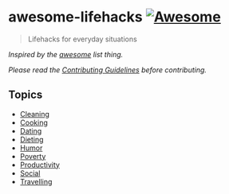 # awesome-lifehacks [![Awesome](https://cdn.rawgit.com/sindresorhus/awesome/d7305f38d29fed78fa85652e3a63e154dd8e8829/media/badge.svg)](https://github.com/sindresorhus/awesome)

> Lifehacks for everyday situations

*Inspired by the [awesome](https://github.com/sindresorhus/awesome) list thing.*

*Please read the [Contributing Guidelines](contributing.md) before contributing.*

## Topics

- [Cleaning](topics/Cleaning.md)
- [Cooking](topics/Cooking.md)
- [Dating](topics/Dating.md)
- [Dieting](topics/Dieting.md)
- [Humor](topics/Humor.md)
- [Poverty](topics/Poverty.md)
- [Productivity](topics/Productivity.md)
- [Social](topics/Social.md)
- [Travelling](topics/Fashion.md)
